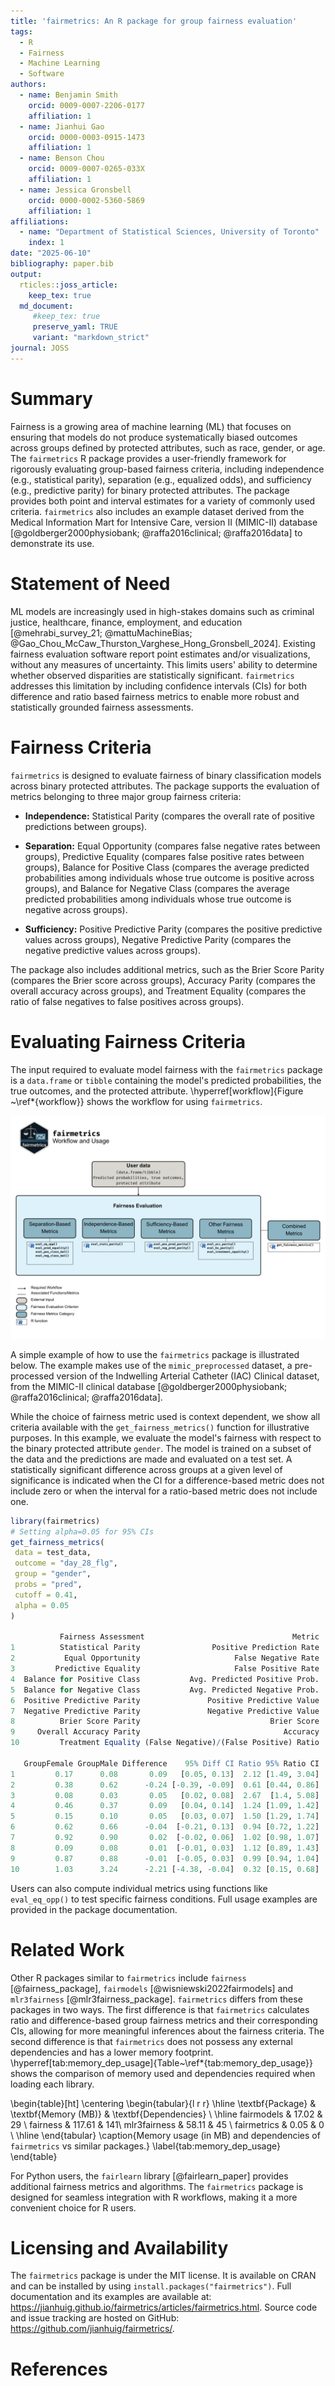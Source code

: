 ```yaml
---
title: 'fairmetrics: An R package for group fairness evaluation'
tags:
  - R
  - Fairness
  - Machine Learning
  - Software
authors:
  - name: Benjamin Smith
    orcid: 0009-0007-2206-0177
    affiliation: 1
  - name: Jianhui Gao
    orcid: 0000-0003-0915-1473
    affiliation: 1
  - name: Benson Chou
    orcid: 0009-0007-0265-033X
    affiliation: 1
  - name: Jessica Gronsbell
    orcid: 0000-0002-5360-5869
    affiliation: 1
affiliations:
  - name: "Department of Statistical Sciences, University of Toronto"
    index: 1
date: "2025-06-10"
bibliography: paper.bib
output:
  rticles::joss_article:
    keep_tex: true
  md_document:
     #keep_tex: true
     preserve_yaml: TRUE
     variant: "markdown_strict"
journal: JOSS
---
```


# Summary

Fairness is a growing area of machine learning (ML) that focuses on ensuring that models do not produce systematically biased outcomes across groups defined by protected attributes, such as race, gender, or age. The `fairmetrics` R package provides a user-friendly framework for rigorously evaluating group-based fairness criteria, including independence (e.g., statistical parity), separation (e.g., equalized odds), and sufficiency (e.g., predictive parity) for binary protected attributes. The package provides both point and interval estimates for a variety of commonly used criteria. `fairmetrics` also includes an example dataset derived from the Medical Information Mart for Intensive Care, version II (MIMIC-II) database [@goldberger2000physiobank; @raffa2016clinical; @raffa2016data] to demonstrate its use. 


# Statement of Need

ML models are increasingly used in high-stakes domains such as criminal justice, healthcare, finance, employment, and education [@mehrabi_survey_21; @mattuMachineBias; @Gao_Chou_McCaw_Thurston_Varghese_Hong_Gronsbell_2024]. Existing fairness evaluation software report point estimates and/or visualizations, without any measures of uncertainty. This limits users' ability to determine whether observed disparities are statistically significant. `fairmetrics` addresses this limitation by including confidence intervals (CIs) for both difference and ratio based fairness metrics to enable more robust and statistically grounded fairness assessments. 

# Fairness Criteria

`fairmetrics` is designed to evaluate fairness of binary classification models across binary protected attributes. The package supports the evaluation of metrics belonging to three major group fairness criteria: 

- **Independence:** Statistical Parity (compares the overall rate of positive predictions between groups).

- **Separation:** Equal Opportunity (compares false negative rates between groups), Predictive Equality (compares false positive rates between groups), Balance for Positive Class (compares the average predicted probabilities among individuals whose true outcome is positive across groups), and Balance for Negative Class (compares the average predicted probabilities among individuals whose true outcome is negative across groups).
  
- **Sufficiency:** Positive Predictive Parity (compares the positive predictive values across groups), Negative Predictive Parity (compares the negative predictive values across groups).

The package also includes additional metrics, such as the Brier Score Parity (compares the Brier score across groups), Accuracy Parity (compares the overall accuracy across groups), and Treatment Equality (compares the ratio of false negatives to false positives across groups).

# Evaluating Fairness Criteria

The input required to evaluate model fairness with the `fairmetrics` package is a `data.frame` or `tibble` containing the model's predicted probabilities, the true outcomes, and the protected attribute. \hyperref[workflow]{Figure ~\ref*{workflow}} shows the workflow for using `fairmetrics`.

![Workflow for using `fairmetrics` to evaluate model fairness across multiple criteria. \label{workflow}](fairmetrics-workflow.png)

A simple example of how to use the `fairmetrics` package is illustrated below. The example makes use of the `mimic_preprocessed` dataset, a pre-processed version of the Indwelling Arterial Catheter (IAC) Clinical dataset, from the MIMIC-II clinical database [@goldberger2000physiobank; @raffa2016clinical; @raffa2016data]. 

While the choice of fairness metric used is context dependent, we show all criteria available with the `get_fairness_metrics()` function for illustrative purposes. In this example, we evaluate the model's fairness with respect to the binary protected attribute `gender`. The model is trained on a subset of the data and the predictions are made and evaluated on a test set.  A statistically significant difference across groups at a given level of significance is indicated when the CI for a difference-based metric does not include zero or when the interval for a ratio-based metric does not include one.


```r
library(fairmetrics)
# Setting alpha=0.05 for 95% CIs
get_fairness_metrics(
 data = test_data,
 outcome = "day_28_flg",
 group = "gender",
 probs = "pred",
 cutoff = 0.41, 
 alpha = 0.05
)

           Fairness Assessment                                 Metric
1          Statistical Parity                Positive Prediction Rate
2           Equal Opportunity                     False Negative Rate
3         Predictive Equality                     False Positive Rate
4  Balance for Positive Class           Avg. Predicted Positive Prob.
5  Balance for Negative Class           Avg. Predicted Negative Prob.
6  Positive Predictive Parity               Positive Predictive Value
7  Negative Predictive Parity               Negative Predictive Value
8          Brier Score Parity                             Brier Score
9     Overall Accuracy Parity                                Accuracy
10         Treatment Equality (False Negative)/(False Positive) Ratio

   GroupFemale GroupMale Difference    95% Diff CI Ratio 95% Ratio CI
1         0.17      0.08       0.09   [0.05, 0.13]  2.12 [1.49, 3.04]
2         0.38      0.62      -0.24 [-0.39, -0.09]  0.61 [0.44, 0.86]
3         0.08      0.03       0.05   [0.02, 0.08]  2.67  [1.4, 5.08]
4         0.46      0.37       0.09   [0.04, 0.14]  1.24 [1.09, 1.42]
5         0.15      0.10       0.05   [0.03, 0.07]  1.50 [1.29, 1.74]
6         0.62      0.66      -0.04  [-0.21, 0.13]  0.94 [0.72, 1.22]
7         0.92      0.90       0.02  [-0.02, 0.06]  1.02 [0.98, 1.07]
8         0.09      0.08       0.01  [-0.01, 0.03]  1.12 [0.89, 1.43]
9         0.87      0.88      -0.01  [-0.05, 0.03]  0.99 [0.94, 1.04]
10        1.03      3.24      -2.21 [-4.38, -0.04]  0.32 [0.15, 0.68]
```

Users can also compute individual metrics using functions like `eval_eq_opp()` to test specific fairness conditions. Full usage examples are provided in the package documentation.

# Related Work

Other R packages similar to `fairmetrics` include `fairness` [@fairness_package], `fairmodels` [@wisniewski2022fairmodels] and `mlr3fairness` [@mlr3fairness_package]. `fairmetrics` differs from these packages in two ways. The first difference is that `fairmetrics` calculates ratio and difference-based group fairness metrics and their corresponding CIs, allowing for more meaningful inferences about the fairness criteria. The second difference is that `fairmetrics` does not possess any external dependencies and has a lower memory footprint. \hyperref[tab:memory_dep_usage]{Table~\ref*{tab:memory_dep_usage}} shows the comparison of memory used and dependencies required when loading each library. 

\begin{table}[ht]
\centering
\begin{tabular}{l r r}
\hline
\textbf{Package} & \textbf{Memory (MB)} & \textbf{Dependencies} \\
\hline
fairmodels  & 17.02  & 29 \\
fairness    & 117.61 & 141\\
mlr3fairness & 58.11  & 45 \\
fairmetrics & 0.05   & 0  \\
\hline
\end{tabular}
\caption{Memory usage (in MB) and dependencies of `fairmetrics` vs similar packages.}
\label{tab:memory_dep_usage}
\end{table}

For Python users, the `fairlearn` library [@fairlearn_paper] provides additional fairness metrics and algorithms. The `fairmetrics` package is designed for seamless integration with R workflows, making it a more convenient choice for R users.

# Licensing and Availability

The `fairmetrics` package is under the MIT license. It is available on CRAN and can be installed by using `install.packages("fairmetrics")`. Full documentation and its examples are available at: https://jianhuig.github.io/fairmetrics/articles/fairmetrics.html. Source code and issue tracking are hosted on GitHub: https://github.com/jianhuig/fairmetrics/.


# References
